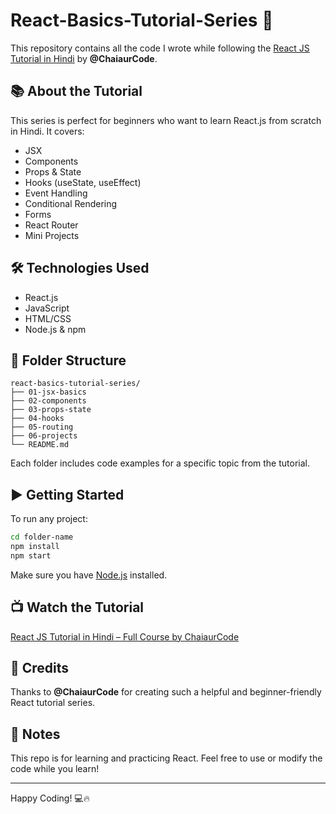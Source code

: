 # React-Basics-Tutorial-Series 🚀

This repository contains all the code I wrote while following the [React JS Tutorial in Hindi](https://youtu.be/FxgM9k1rg0Q?t=24272) by **@ChaiaurCode**.

## 📚 About the Tutorial

This series is perfect for beginners who want to learn React.js from scratch in Hindi. It covers:

- JSX
- Components
- Props & State
- Hooks (useState, useEffect)
- Event Handling
- Conditional Rendering
- Forms
- React Router
- Mini Projects

## 🛠️ Technologies Used

- React.js
- JavaScript
- HTML/CSS
- Node.js & npm

## 📁 Folder Structure

```
react-basics-tutorial-series/
├── 01-jsx-basics
├── 02-components
├── 03-props-state
├── 04-hooks
├── 05-routing
├── 06-projects
└── README.md
```

Each folder includes code examples for a specific topic from the tutorial.

## ▶️ Getting Started

To run any project:

```bash
cd folder-name
npm install
npm start
```

Make sure you have [Node.js](https://nodejs.org) installed.

## 📺 Watch the Tutorial

[React JS Tutorial in Hindi – Full Course by ChaiaurCode](https://youtu.be/FxgM9k1rg0Q?t=24272)

## 🙌 Credits

Thanks to **@ChaiaurCode** for creating such a helpful and beginner-friendly React tutorial series.

## 📌 Notes

This repo is for learning and practicing React. Feel free to use or modify the code while you learn!

---

Happy Coding! 💻🔥
